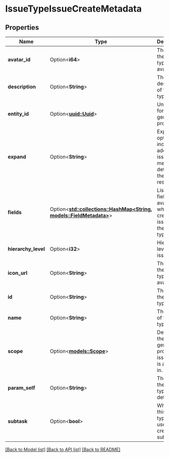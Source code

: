 # IssueTypeIssueCreateMetadata

## Properties

Name | Type | Description | Notes
------------ | ------------- | ------------- | -------------
**avatar_id** | Option<**i64**> | The ID of the issue type's avatar. | [optional][readonly]
**description** | Option<**String**> | The description of the issue type. | [optional][readonly]
**entity_id** | Option<[**uuid::Uuid**](uuid::Uuid.md)> | Unique ID for next-gen projects. | [optional][readonly]
**expand** | Option<**String**> | Expand options that include additional issue type metadata details in the response. | [optional][readonly]
**fields** | Option<[**std::collections::HashMap<String, models::FieldMetadata>**](FieldMetadata.md)> | List of the fields available when creating an issue for the issue type. | [optional][readonly]
**hierarchy_level** | Option<**i32**> | Hierarchy level of the issue type. | [optional][readonly]
**icon_url** | Option<**String**> | The URL of the issue type's avatar. | [optional][readonly]
**id** | Option<**String**> | The ID of the issue type. | [optional][readonly]
**name** | Option<**String**> | The name of the issue type. | [optional][readonly]
**scope** | Option<[**models::Scope**](Scope.md)> | Details of the next-gen projects the issue type is available in. | [optional][readonly]
**param_self** | Option<**String**> | The URL of these issue type details. | [optional][readonly]
**subtask** | Option<**bool**> | Whether this issue type is used to create subtasks. | [optional][readonly]

[[Back to Model list]](../README.md#documentation-for-models) [[Back to API list]](../README.md#documentation-for-api-endpoints) [[Back to README]](../README.md)


